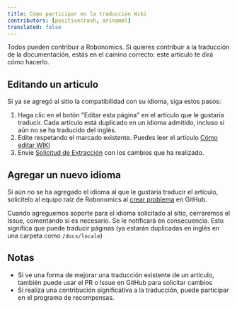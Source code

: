 ```yaml
---
title: Cómo participar en la traducción Wiki
contributors: [positivecrash, arinamml]
translated: false
---
```


Todos pueden contribuir a Robonomics. Si quieres contribuir a la traducción de la documentación, estás en el camino correcto: este artículo te dirá cómo hacerlo.

## Editando un articulo

Si ya se agregó al sitio la compatibilidad con su idioma, siga estos pasos:

1. Haga clic en el botón "Editar esta página" en el artículo que le gustaría traducir. Cada artículo está duplicado en un idioma admitido, incluso si aún no se ha traducido del inglés.
2. Edite respetando el marcado existente. Puedes leer el artículo [Cómo editar WIKI](/docs/edit-wiki)
3. Envíe [Solicitud de Extracción](https://docs.github.com/github/collaborating-with-issues-and-pull-requests/creating-a-pull-request) con los cambios que ha realizado.

## Agregar un nuevo idioma

Si aún no se ha agregado el idioma al que le gustaría traducir el artículo, solicítelo al equipo raíz de Robonomics al [crear problema](https://docs.github.com/desktop/contributing-and-collaborating-using-github-desktop/creating-an-issue-or-pull-request) en GitHub.

Cuando agreguemos soporte para el idioma solicitado al sitio, cerraremos el Issue, comentando si es necesario. Se le notificará en consecuencia. Esto significa que puede traducir páginas (ya estarán duplicadas en inglés en una carpeta como `/docs/locale`)

## Notas
* Si ve una forma de mejorar una traducción existente de un artículo, también puede usar el PR o Issue en GitHub para solicitar cambios
* Si realiza una contribución significativa a la traducción, puede participar en el programa de recompensas.
